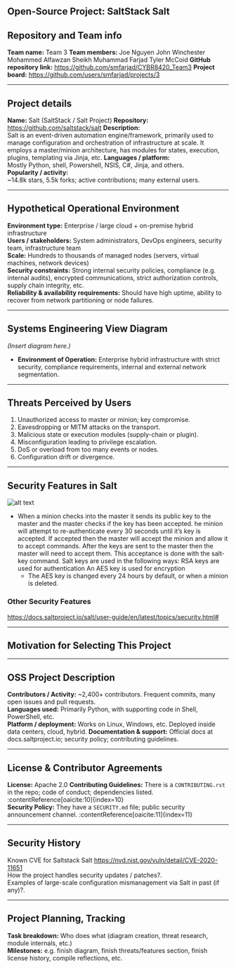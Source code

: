 ## Open-Source Project: SaltStack Salt

## Repository and Team info

**Team name:** Team 3 
**Team members:** Joe Nguyen  John Winchester  Mohammed Alfawzan  Sheikh Muhammad Farjad  Tyler McCoid
**GitHub repository link:** https://github.com/smfarjad/CYBR8420_Team3
**Project board:** https://github.com/users/smfarjad/projects/3

---

## Project details

**Name:** Salt (SaltStack / Salt Project) 
**Repository:** https://github.com/saltstack/salt 
**Description:**  
  Salt is an event-driven automation engine/framework, primarily used to manage configuration and orchestration of infrastructure at scale. It employs a master/minion architecture, has modules for states, execution, plugins, templating via Jinja, etc. 
**Languages / platform:**  
  Mostly Python, shell, Powershell, NSIS, C#, Jinja, and others.  
**Popularity / activity:**  
  ~14.8k stars, 5.5k forks; active contributions; many external users.

---

## Hypothetical Operational Environment

**Environment type:** Enterprise / large cloud + on-premise hybrid infrastructure  
**Users / stakeholders:** System administrators, DevOps engineers, security team, infrastructure team  
**Scale:** Hundreds to thousands of managed nodes (servers, virtual machines, network devices)  
**Security constraints:** Strong internal security policies, compliance (e.g. internal audits), encrypted communications, strict authorization controls, supply chain integrity, etc.  
**Reliability & availability requirements:** Should have high uptime, ability to recover from network partitioning or node failures.  

---

## Systems Engineering View Diagram

*(Insert diagram here.)*


- **Environment of Operation:** Enterprise hybrid infrastructure with strict security, compliance requirements, internal and external network segmentation.

---

## Threats Perceived by Users

1. Unauthorized access to master or minion; key compromise.  
2. Eavesdropping or MITM attacks on the transport.  
3. Malicious state or execution modules (supply-chain or plugin).  
4. Misconfiguration leading to privilege escalation.  
5. DoS or overload from too many events or nodes.  
6. Configuration drift or divergence.  

---

## Security Features in Salt
![alt text](https://github.com/smfarjad/CYBR8420_Team3/blob/main/images/key-management.png)
- When a minion checks into the master it sends its public key to the master and the master checks if the key has been accepted.
he minion will attempt to re-authenticate every 30 seconds until it’s key is accepted.
If accepted then the master will accept the minion and allow it to accept commands.
After the keys are sent to the master then the master will need to accept them. This acceptance is done with the salt-key command. Salt keys are used in the following ways:
RSA keys are used for authentication
An AES key is used for encryption
  - The AES key is changed every 24 hours by default, or when a minion is deleted.
 
### Other Security Features
https://docs.saltproject.io/salt/user-guide/en/latest/topics/security.html#

---

## Motivation for Selecting This Project


---

## OSS Project Description

**Contributors / Activity:** ~2,400+ contributors. Frequent commits, many open issues and pull requests.   
**Languages used:** Primarily Python, with supporting code in Shell, PowerShell, etc.   
**Platform / deployment:** Works on Linux, Windows, etc. Deployed inside data centers, cloud, hybrid. 
**Documentation & support:** Official docs at docs.saltproject.io; security policy; contributing guidelines. 

---

## License & Contributor Agreements

**License:** Apache 2.0 
**Contributing Guidelines:** There is a `CONTRIBUTING.rst` in the repo; code of conduct; dependencies listed. :contentReference[oaicite:10]{index=10}  
**Security Policy:** They have a `SECURITY.md` file; public security announcement channel. :contentReference[oaicite:11]{index=11}  

---

## Security History

Known CVE for Saltstack Salt  https://nvd.nist.gov/vuln/detail/CVE-2020-11651  
How the project handles security updates / patches?.  
Examples of large-scale configuration mismanagement via Salt in past (if any)?.  

---

## Project Planning, Tracking

**Task breakdown:** Who does what (diagram creation, threat research, module internals, etc.)  
**Milestones:** e.g. finish diagram, finish threats/features section, finish license history, compile reflections, etc.  


